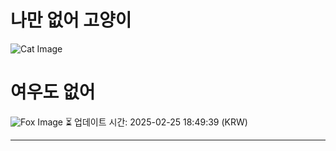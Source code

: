 
# 나만 없어 고양이

![Cat Image](https://cdn2.thecatapi.com/images/63.gif)

# 여우도 없어
![Fox Image](https://randomfox.ca/images/70.jpg)
⏳ 업데이트 시간: 2025-02-25 18:49:39 (KRW)

---
